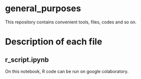 # general_purposes
This repository contains convenient tools, files, codes and so on.

# Description of each file
## r_script.ipynb
On this notebook, R code can be run on google colaboratory.
